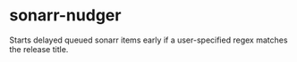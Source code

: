 # sonarr-nudger
Starts delayed queued sonarr items early if a user-specified regex matches the release title.
